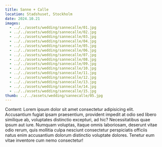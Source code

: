 ```yaml
---
title: Sanne + Calle
location: Stadshuset, Stockholm
date: 2024.10.21
images:
  - ../../assets/wedding/sannecalle/01.jpg
  - ../../assets/wedding/sannecalle/02.jpg
  - ../../assets/wedding/sannecalle/03.jpg
  - ../../assets/wedding/sannecalle/04.jpg
  - ../../assets/wedding/sannecalle/05.jpg
  - ../../assets/wedding/sannecalle/06.jpg
  - ../../assets/wedding/sannecalle/07.jpg
  - ../../assets/wedding/sannecalle/08.jpg
  - ../../assets/wedding/sannecalle/09.jpg
  - ../../assets/wedding/sannecalle/10.jpg
  - ../../assets/wedding/sannecalle/11.jpg
  - ../../assets/wedding/sannecalle/12.jpg
  - ../../assets/wedding/sannecalle/13.jpg
  - ../../assets/wedding/sannecalle/14.jpg
  - ../../assets/wedding/sannecalle/15.jpg
thumb: ../../assets/wedding/sannecalle/05.jpg
---
```


Content: Lorem ipsum dolor sit amet consectetur adipisicing elit.
Accusantium fugiat ipsam praesentium, provident impedit at odio sed libero
similique ab, voluptates distinctio excepturi, ad hic? Necessitatibus quae
ipsum aut iure. Numquam voluptas, itaque omnis laboriosam, deserunt vitae odio
rerum, quis mollitia culpa nesciunt consectetur perspiciatis officiis natus
enim accusantium dolorum distinctio voluptate dolores. Tenetur eum vitae
inventore cum nemo consectetur!
